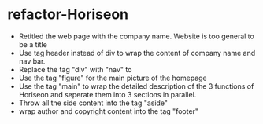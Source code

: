 # refactor-Horiseon

- Retitled the web page with the company name. Website is too general to be a title
- Use tag header instead of div to wrap the content of company name and nav bar.
- Replace the tag "div" with "nav" to 
- Use the tag "figure" for the main picture of the homepage 
- Use the tag "main" to wrap the detailed description of the 3 functions of Horiseon and seperate them into 3 sections in parallel.
- Throw all the side content into the tag "aside"
- wrap author and copyright content into the tag "footer"

